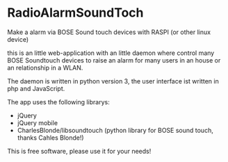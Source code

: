 # RadioAlarmSoundToch
Make a alarm via BOSE Sound touch devices with RASPI (or other linux device)

this is an little web-application with an little daemon where control many BOSE Soundtouch devices
to raise an alarm for many users in an house or an relationship in a WLAN.

The daemon is written in python version 3, the user interface ist written in php and JavaScript.

The app uses the following librarys:

 - jQuery
 - jQuery mobile
 - CharlesBlonde/libsoundtouch (python library for BOSE sound touch, thanks Cahles Blonde!)
 
 This is free software, please use it for your needs!
 
 
